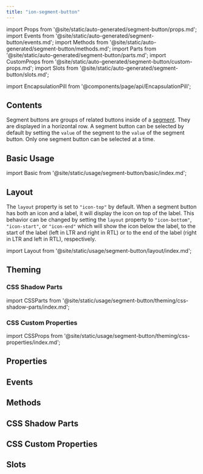 ```yaml
---
title: "ion-segment-button"
---
```

import Props from '@site/static/auto-generated/segment-button/props.md';
import Events from '@site/static/auto-generated/segment-button/events.md';
import Methods from '@site/static/auto-generated/segment-button/methods.md';
import Parts from '@site/static/auto-generated/segment-button/parts.md';
import CustomProps from '@site/static/auto-generated/segment-button/custom-props.md';
import Slots from '@site/static/auto-generated/segment-button/slots.md';

<head>
  <title>ion-segment-button | Segment Button Icon and Segment Value</title>
  <meta name="description" content="ion-segment-buttons are groups of related buttons inside of a Segment. Learn to use segment button icons and check their values on Ionic Framework Apps." />
</head>

import EncapsulationPill from '@components/page/api/EncapsulationPill';

<EncapsulationPill type="shadow" />

<h2 className="table-of-contents__title">Contents</h2>

Segment buttons are groups of related buttons inside of a [segment](segment.md). They are displayed in a horizontal row. A segment button can be selected by default by setting the `value` of the segment to the `value` of the segment button. Only one segment button can be selected at a time.


## Basic Usage

import Basic from '@site/static/usage/segment-button/basic/index.md';

<Basic />


## Layout

The `layout` property is set to `"icon-top"` by default. When a segment button has both an icon and a label, it will display the icon on top of the label. This behavior can be changed by setting the `layout` property to `"icon-bottom"`, `"icon-start"`, or `"icon-end"` which will show the icon below the label, to the start of the label (left in LTR and right in RTL) or to the end of the label (right in LTR and left in RTL), respectively.

import Layout from '@site/static/usage/segment-button/layout/index.md';

<Layout />


## Theming
### CSS Shadow Parts

import CSSParts from '@site/static/usage/segment-button/theming/css-shadow-parts/index.md';

<CSSParts />


### CSS Custom Properties

import CSSProps from '@site/static/usage/segment-button/theming/css-properties/index.md';

<CSSProps />


## Properties
<Props />

## Events
<Events />

## Methods
<Methods />

## CSS Shadow Parts
<Parts />

## CSS Custom Properties
<CustomProps />

## Slots
<Slots />
